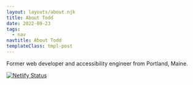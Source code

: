 ```yaml
---
layout: layouts/about.njk
title: About Todd
date: 2022-09-23
tags:
  - nav
navtitle: About Todd
templateClass: tmpl-post
---
```

Former web developer and accessibility engineer from Portland, Maine.

[![Netlify Status](https://api.netlify.com/api/v1/badges/e07eb8d2-593a-4c5c-b6a4-b15312d26372/deploy-status)](https://app.netlify.com/sites/toddl/deploys)
